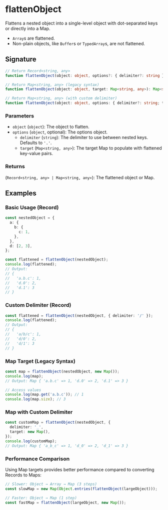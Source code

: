 # flattenObject

Flattens a nested object into a single-level object with dot-separated keys or directly into a Map.

- `Array`s are flattened.
- Non-plain objects, like `Buffer`s or `TypedArray`s, are not flattened.

## Signature

```typescript
// Return Record<string, any>
function flattenObject(object: object, options?: { delimiter?: string }): Record<string, any>;

// Return Map<string, any> (legacy syntax)
function flattenObject(object: object, target: Map<string, any>): Map<string, any>;

// Return Map<string, any> (with custom delimiter)
function flattenObject(object: object, options: { delimiter?: string; target: Map<string, any> }): Map<string, any>;
```

### Parameters

- `object` (`object`): The object to flatten.
- `options` (`object`, optional): The options object.
  - `delimiter` (`string`): The delimiter to use between nested keys. Defaults to `'.'`.
  - `target` (`Map<string, any>`): The target Map to populate with flattened key-value pairs.

### Returns

(`Record<string, any> | Map<string, any>`): The flattened object or Map.

## Examples

### Basic Usage (Record)

```typescript
const nestedObject = {
  a: {
    b: {
      c: 1,
    },
  },
  d: [2, 3],
};

const flattened = flattenObject(nestedObject);
console.log(flattened);
// Output:
// {
//   'a.b.c': 1,
//   'd.0': 2,
//   'd.1': 3
// }
```

### Custom Delimiter (Record)

```typescript
const flattened = flattenObject(nestedObject, { delimiter: '/' });
console.log(flattened);
// Output:
// {
//   'a/b/c': 1,
//   'd/0': 2,
//   'd/1': 3
// }
```

### Map Target (Legacy Syntax)

```typescript
const map = flattenObject(nestedObject, new Map());
console.log(map);
// Output: Map { 'a.b.c' => 1, 'd.0' => 2, 'd.1' => 3 }

// Access values
console.log(map.get('a.b.c')); // 1
console.log(map.size); // 3
```

### Map with Custom Delimiter

```typescript
const customMap = flattenObject(nestedObject, {
  delimiter: '_',
  target: new Map(),
});
console.log(customMap);
// Output: Map { 'a_b_c' => 1, 'd_0' => 2, 'd_1' => 3 }
```

### Performance Comparison

Using Map targets provides better performance compared to converting Records to Maps:

```typescript
// Slower: Object → Array → Map (3 steps)
const slowMap = new Map(Object.entries(flattenObject(largeObject)));

// Faster: Object → Map (1 step)
const fastMap = flattenObject(largeObject, new Map());
```
